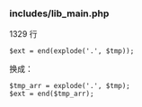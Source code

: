 ### includes/lib_main.php 
1329 行
```
$ext = end(explode('.', $tmp));
```

换成：
```
$tmp_arr = explode('.', $tmp);
$ext = end($tmp_arr);
```